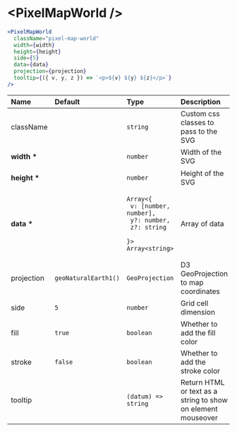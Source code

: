 # \<PixelMapWorld \/>

```jsx
<PixelMapWorld
  className="pixel-map-world"
  width={width}
  height={height}
  side={5}
  data={data}
  projection={projection}
  tooltip={({ v, y, z }) => `<p>${v} ${y} ${z}</p>`}
/>
```

| Name             | Default                                    | Type                                                                                                              | Description                                                  |
| :--------------- | :----------------------------------------- | :---------------------------------------------------------------------------------------------------------------- | :----------------------------------------------------------- |
| className        |                                            | <pre><code>string</code></pre>                                                                                    | Custom css classes to pass to the SVG                        |
| <b>width \*</b>  |                                            | <pre><code>number</code></pre>                                                                                    | Width of the SVG                                             |
| <b>height \*</b> |                                            | <pre><code>number</code></pre>                                                                                    | Height of the SVG                                            |
| <b>data \*</b>   |                                            | <pre><code>Array<{<br> v: [number, number],<br> y?: number,<br> z?: string <br>}><br>Array\<string\></code></pre> | Array of data                                                |
| projection       | <pre><code>geoNaturalEarth1()</code></pre> | <pre><code>GeoProjection</code></pre>                                                                             | D3 GeoProjection to map coordinates                          |
| side             | <pre><code>5</code></pre>                  | <pre><code>number</code></pre>                                                                                    | Grid cell dimension                                          |
| fill             | <pre><code>true</code></pre>               | <pre><code>boolean</code></pre>                                                                                   | Whether to add the fill color                                |
| stroke           | <pre><code>false</code></pre>              | <pre><code>boolean</code></pre>                                                                                   | Whether to add the stroke color                              |
| tooltip          |                                            | <pre><code>(datum) => string</code></pre>                                                                         | Return HTML or text as a string to show on element mouseover |

